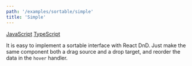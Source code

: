 ```yaml
---
path: '/examples/sortable/simple'
title: 'Simple'
---
```


[JavaScript](https://codesandbox.io/s/github/react-dnd/react-dnd/tree/gh-pages/examples_js/04-sortable/Simple)
[TypeScript](https://codesandbox.io/s/github/react-dnd/react-dnd/tree/gh-pages/examples_ts/04-sortable/Simple)

It is easy to implement a sortable interface with React DnD. Just make
the same component both a drag source and a drop target, and reorder
the data in the `hover` handler.

<sortable-simple></sortable-simple>
